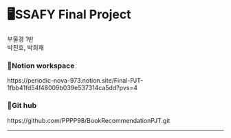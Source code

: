 # 🖥️SSAFY Final Project

부울경 1반<br>
박진호, 박희재
### 🔗Notion workspace
<p>
<a>https://periodic-nova-973.notion.site/Final-PJT-1fbb41fd54f48009b039e537314ca5dd?pvs=4</a>
</p>

### 🔗Git hub
<p>
<a>https://github.com/PPPP98/BookRecommendationPJT.git<a>
</p>
<hr>
